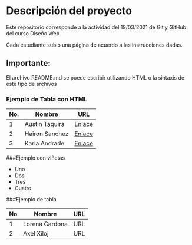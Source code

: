 <h1>Descripción del proyecto</h1>
Este repositorio corresponde a la actividad del 19/03/2021 de Git y GitHub del curso Diseño Web.

Cada estudiante subio una página de acuerdo a las instrucciones dadas.

## Importante:
El archivo README.md se puede escribir utilizando HTML o la sintaxis de este tipo de archivos

<h3> Ejemplo de Tabla con HTML</h3>
<table>
    <thead>
        <tr>
            <th>No.</th>
            <th>Nombre</th>
            <th>URL</th>
        </tr>
    </thead>
    <tbody>
        <tr>
            <td>1</td>
            <td>Austin Taquira</td>
            <td><a href="AustinTaquira.html">Enlace</a></td>
        </tr>
        <tr>
            <td>2</td>
            <td>Hairon Sanchez</td>
            <td><a href="haironsanchez.html">Enlace</a></td>
        </tr>
        <tr>
            <td>3</td>
            <td>Karla Andrade</td>
            <td><a href="KarlaAndrade.html">Enlace</a></td>
        </tr>
    </tbody>
</table>

###Ejemplo con viñetas

- Uno
- Dos
- Tres
- Cuatro


###Ejemplo de tabla

| No | Nombre         | URL |
| ------ | ------ | ------ |
| 1  | Lorena Cardona | URL |
| 2  | Axel Xiloj     | URL |



